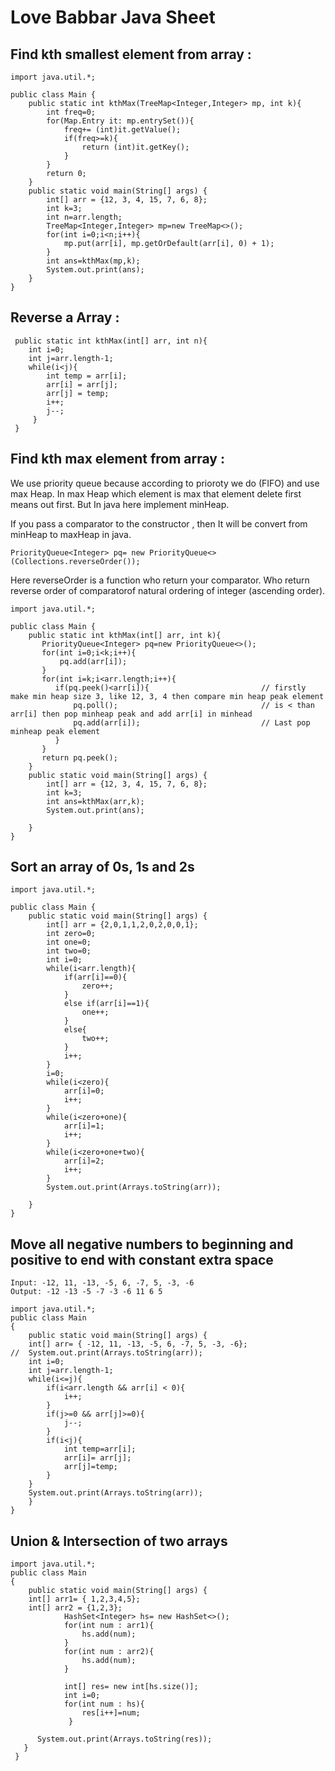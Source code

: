 # Love Babbar Java Sheet

## Find kth smallest element from array :
```
import java.util.*;

public class Main {
    public static int kthMax(TreeMap<Integer,Integer> mp, int k){
        int freq=0;
        for(Map.Entry it: mp.entrySet()){
            freq+= (int)it.getValue();
            if(freq>=k){
                return (int)it.getKey();
            }
        }
        return 0;
    }
    public static void main(String[] args) {
        int[] arr = {12, 3, 4, 15, 7, 6, 8};
        int k=3;
        int n=arr.length;
        TreeMap<Integer,Integer> mp=new TreeMap<>();
        for(int i=0;i<n;i++){
            mp.put(arr[i], mp.getOrDefault(arr[i], 0) + 1); 
        }
        int ans=kthMax(mp,k);
        System.out.print(ans);
    }
}

```
## Reverse a Array :
```
 public static int kthMax(int[] arr, int n){
    int i=0;
    int j=arr.length-1;
    while(i<j){
        int temp = arr[i];
        arr[i] = arr[j];
        arr[j] = temp;
        i++;
        j--;
     }    
 }
```
## Find kth max element from array :

We use priority queue because according to prioroty we do (FIFO) and use max Heap. In max Heap which element is max that element delete first means out first. But In java here implement minHeap. 

If you pass a comparator to the constructor , then It will be convert from minHeap to maxHeap in java.
```
PriorityQueue<Integer> pq= new PriorityQueue<>(Collections.reverseOrder());
```
Here reverseOrder is a function who return your comparator. Who return reverse order of comparatorof natural ordering of integer (ascending order).


```
import java.util.*;

public class Main {
    public static int kthMax(int[] arr, int k){
       PriorityQueue<Integer> pq=new PriorityQueue<>();
       for(int i=0;i<k;i++){
           pq.add(arr[i]);
       }
       for(int i=k;i<arr.length;i++){
          if(pq.peek()<arr[i]){                         // firstly make min heap size 3, like 12, 3, 4 then compare min heap peak element
              pq.poll();                                // is < than arr[i] then pop minheap peak and add arr[i] in minhead
              pq.add(arr[i]);                           // Last pop minheap peak element 
          }
       }
       return pq.peek();
    }
    public static void main(String[] args) {
        int[] arr = {12, 3, 4, 15, 7, 6, 8};
        int k=3;
        int ans=kthMax(arr,k);
        System.out.print(ans);
        
    }
}

```
## Sort an array of 0s, 1s and 2s

```
import java.util.*;

public class Main {
    public static void main(String[] args) {
        int[] arr = {2,0,1,1,2,0,2,0,0,1};
        int zero=0;
        int one=0;
        int two=0;
        int i=0;
        while(i<arr.length){
            if(arr[i]==0){
                zero++;
            }
            else if(arr[i]==1){
                one++;
            }
            else{
                two++;
            }
            i++;
        }
        i=0;
        while(i<zero){
            arr[i]=0;
            i++;
        }
        while(i<zero+one){
            arr[i]=1;
            i++;
        }
        while(i<zero+one+two){
            arr[i]=2;
            i++;
        }
        System.out.print(Arrays.toString(arr));
        
    }
}
```
## Move all negative numbers to beginning and positive to end with constant extra space
```
Input: -12, 11, -13, -5, 6, -7, 5, -3, -6
Output: -12 -13 -5 -7 -3 -6 11 6 5

import java.util.*;
public class Main
{
	public static void main(String[] args) {
	int[] arr= { -12, 11, -13, -5, 6, -7, 5, -3, -6};
// 	System.out.print(Arrays.toString(arr));
	int i=0;
	int j=arr.length-1;
	while(i<=j){
	    if(i<arr.length && arr[i] < 0){
	        i++;
	    }
	    if(j>=0 && arr[j]>=0){
	        j--;
	    }
	    if(i<j){
	        int temp=arr[i];
	        arr[i]= arr[j];
	        arr[j]=temp;
	    }
	}
	System.out.print(Arrays.toString(arr));
	}
}

```
## Union & Intersection of two arrays

```
import java.util.*;
public class Main
{
	public static void main(String[] args) {
	int[] arr1= { 1,2,3,4,5};
	int[] arr2 = {1,2,3};
            HashSet<Integer> hs= new HashSet<>();
            for(int num : arr1){
                hs.add(num);
            }
            for(int num : arr2){
                hs.add(num);
            }
            
            int[] res= new int[hs.size()];
            int i=0;
            for(int num : hs){
                res[i++]=num;
             }
            
      System.out.print(Arrays.toString(res));
   }
 }

```

